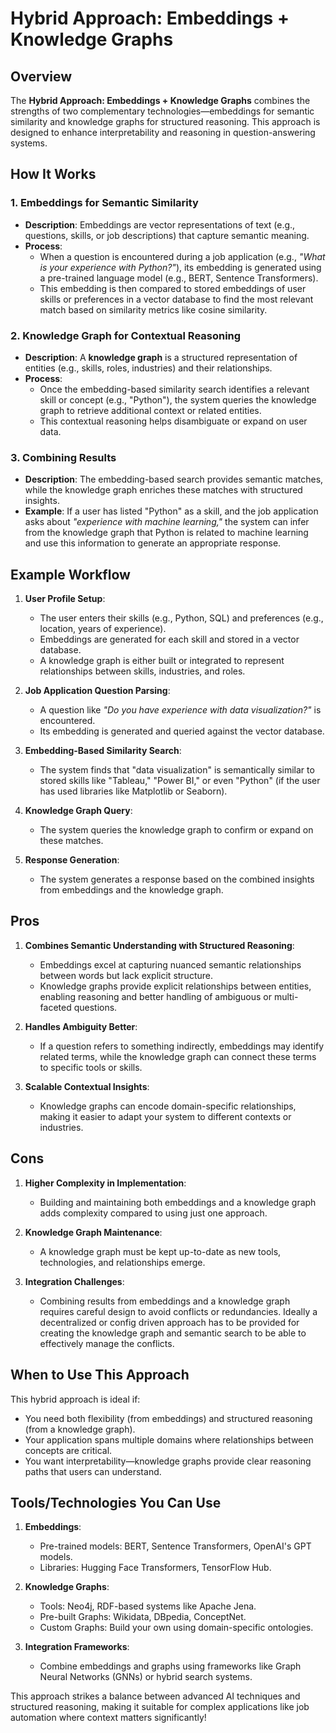 # Hybrid Approach: Embeddings + Knowledge Graphs

## Overview

The **Hybrid Approach: Embeddings + Knowledge Graphs** combines the strengths of two complementary technologies—embeddings for semantic similarity and knowledge graphs for structured reasoning. This approach is designed to enhance interpretability and reasoning in question-answering systems.

## How It Works

### 1. Embeddings for Semantic Similarity

- **Description**: Embeddings are vector representations of text (e.g., questions, skills, or job descriptions) that capture semantic meaning.
- **Process**:
  - When a question is encountered during a job application (e.g., *"What is your experience with Python?"*), its embedding is generated using a pre-trained language model (e.g., BERT, Sentence Transformers).
  - This embedding is then compared to stored embeddings of user skills or preferences in a vector database to find the most relevant match based on similarity metrics like cosine similarity.

### 2. Knowledge Graph for Contextual Reasoning

- **Description**: A **knowledge graph** is a structured representation of entities (e.g., skills, roles, industries) and their relationships.
- **Process**:
  - Once the embedding-based similarity search identifies a relevant skill or concept (e.g., "Python"), the system queries the knowledge graph to retrieve additional context or related entities.
  - This contextual reasoning helps disambiguate or expand on user data.

### 3. Combining Results

- **Description**: The embedding-based search provides semantic matches, while the knowledge graph enriches these matches with structured insights.
- **Example**: If a user has listed "Python" as a skill, and the job application asks about *"experience with machine learning,"* the system can infer from the knowledge graph that Python is related to machine learning and use this information to generate an appropriate response.

## Example Workflow

1. **User Profile Setup**:
   - The user enters their skills (e.g., Python, SQL) and preferences (e.g., location, years of experience).
   - Embeddings are generated for each skill and stored in a vector database.
   - A knowledge graph is either built or integrated to represent relationships between skills, industries, and roles.

2. **Job Application Question Parsing**:
   - A question like *"Do you have experience with data visualization?"* is encountered.
   - Its embedding is generated and queried against the vector database.

3. **Embedding-Based Similarity Search**:
   - The system finds that "data visualization" is semantically similar to stored skills like "Tableau," "Power BI," or even "Python" (if the user has used libraries like Matplotlib or Seaborn).

4. **Knowledge Graph Query**:
   - The system queries the knowledge graph to confirm or expand on these matches.

5. **Response Generation**:
   - The system generates a response based on the combined insights from embeddings and the knowledge graph.

## Pros

1. **Combines Semantic Understanding with Structured Reasoning**:
   - Embeddings excel at capturing nuanced semantic relationships between words but lack explicit structure.
   - Knowledge graphs provide explicit relationships between entities, enabling reasoning and better handling of ambiguous or multi-faceted questions.

2. **Handles Ambiguity Better**:
   - If a question refers to something indirectly, embeddings may identify related terms, while the knowledge graph can connect these terms to specific tools or skills.

3. **Scalable Contextual Insights**:
   - Knowledge graphs can encode domain-specific relationships, making it easier to adapt your system to different contexts or industries.

## Cons

1. **Higher Complexity in Implementation**:
   - Building and maintaining both embeddings and a knowledge graph adds complexity compared to using just one approach.

2. **Knowledge Graph Maintenance**:
   - A knowledge graph must be kept up-to-date as new tools, technologies, and relationships emerge.

3. **Integration Challenges**:
   - Combining results from embeddings and a knowledge graph requires careful design to avoid conflicts or redundancies. Ideally a decentralized or config driven approach has to be provided for creating the knowledge graph and semantic search to be able to effectively manage the conflicts.

## When to Use This Approach

This hybrid approach is ideal if:

- You need both flexibility (from embeddings) and structured reasoning (from a knowledge graph).
- Your application spans multiple domains where relationships between concepts are critical.
- You want interpretability—knowledge graphs provide clear reasoning paths that users can understand.

## Tools/Technologies You Can Use

1. **Embeddings**:
   - Pre-trained models: BERT, Sentence Transformers, OpenAI's GPT models.
   - Libraries: Hugging Face Transformers, TensorFlow Hub.

2. **Knowledge Graphs**:
   - Tools: Neo4j, RDF-based systems like Apache Jena.
   - Pre-built Graphs: Wikidata, DBpedia, ConceptNet.
   - Custom Graphs: Build your own using domain-specific ontologies.

3. **Integration Frameworks**:
   - Combine embeddings and graphs using frameworks like Graph Neural Networks (GNNs) or hybrid search systems.

This approach strikes a balance between advanced AI techniques and structured reasoning, making it suitable for complex applications like job automation where context matters significantly!
